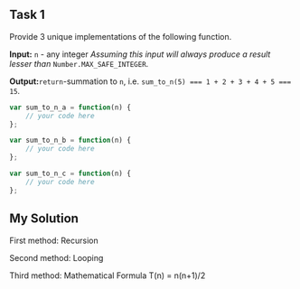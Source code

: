 ## Task 1

Provide 3 unique implementations of the following function.

**Input:** `n` - any integer
*Assuming this input will always produce a result lesser than*
`Number.MAX_SAFE_INTEGER`.

**Output:**`return`-summation to `n`, i.e. `sum_to_n(5) === 1 + 2 + 3 + 4 + 5 === 15`.

```js
var sum_to_n_a = function(n) {
    // your code here
};

var sum_to_n_b = function(n) {
    // your code here
};

var sum_to_n_c = function(n) {
    // your code here
};
```

## My Solution

First method: Recursion

Second method: Looping

Third method: Mathematical Formula T(n) = n(n+1)/2
